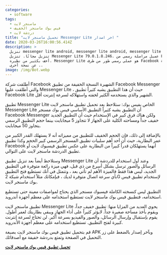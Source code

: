 ```yaml
---
categories:
  - software
tags:
  - ماسنجر لايت
  - فيس بوك ماسنجر الخفيف
  - دردشة لايت
title: "تحميل ماسنجر لايت Messenger Lite اخر اصدار "
date: 2020-03-26T16:00:56.414Z
description: >
  تنزيل messenger lite android, messenger lite android, messenger lite android
  تنزيل مجانًا. تنزيل Messenger Lite 79.0.1.8.246. عميل مراسلة رسمي من Facebook
  أخف بكثير من نظيره. Messenger Lite هو عملي رسمي طور من طرف Facebook وهو عبارة
  عن نسخة أخرى ..
image: /img/Bot.webp
---
```


أطلقت شركة Facebook الشهيرة النسخة الخفيفة من تطبيق Facebook Messenger والتي أطلقت عليها Messenger Lite ، حيث أن هذا التطبيق يشبه كثيراً تطبيق Facebook Lite الشهير والذي يستخدمه الكثير لخفته واستهلاكه لسرعة إنترنت أقل.

تطبيق Messenger Lite الخاص بفيس بوك: ستلاحظ بعد تحميل تطبيق ماسنجر لايت Messenger Lite أن التطبيق يشبه كثيراً التطبيق الأساسي فيس بوك مسنجر Facebook Messenger ولكن هناك فرق كبير في الإستخدام حيث أن التطبيق الجديد خفيف جداً ومساحته الكلية على الجهاز لا تتجاوز 5 ميجابايت بينما حجم التطبيق الرسمي يتجاوز 50 ميجابايت.

بالإضافة إلى ذلك، فإن الحجم الخفيف للتطبيق من مميزاته أنه لا يستهلك القدر الكبير من عمر البطارية، حيث أن أحد أهم سلبيات تطبيق المسنجر الرسمي كبير الحجم وكذا تطبيق Facebook أنهما يستهلكان قدراً كبيراً من البطارية على عكس تطبيق فيسبوك لايت أو تطبيق الدردشة ماسنجر لايت على التوالي.

وستلاحظ أيضاً بعد تنزيل تطبيق Messenger Lite وعند أول استخدام للدردشة أن الرسائل والصور ترسل بشكل أسرع من ذي قبل، فهي ميزة رائعة متوفرة في التطبيق الجديد، ليس هذا فقط فالميزة الأهم لم تأتي بعد ، وتتمثل في أنك تستطيع فتح التطبيق بأي سرعة اتصال متوفرة لديك ، فبإمكانك مثلاً استخدام شبكة 2G لإستخدام تطبيق فيس بوك ماسنجر لايت.

التطبيق ليس كنسخته الكاملة فيسبوك مسنجر الذي يحتاج لمواصفات معينة حتى تستطيع استخدامه، فتطبيق فيس بوك ماسنجر لايت تستطيع استخدامه على معظم أجهزة أندرويد.

تطبيق ماسنجر لايت Messenger Lite يحوي العديد من المزايا منها: تطبيق خفيف جداً، ويقوم بأخذ مساحة صغيرة جداً.
لايؤثر كثيراً على أداء الجهاز ويبقي بطاريتك لعمر أطول.
يقوم بإستقبال وإرسال الرسائل، والصور والفيديو بسرعة أكبر.
لن تحتاج لسرعة إنترنت كبيرة لفتح التطبيق.
تستطيع استخدامه على معظم أجهزة الأندرويد.


قم بتحميل تطبيق فيس بوك ماسنجر لايت بصيغة APK وبآخر إصدار  بالضغط على زر التحميل في الصفحة وتمتع بدردشة خفيفة مع أصدقائك.



<!--StartFragment-->

**[تحميل تطبيق فيس بوك ماسنجر لايت](https://downzen.com/android/messenger-lite/download/)**

[](https://downzen.com/android/messenger-lite/download/)<!--EndFragment-->